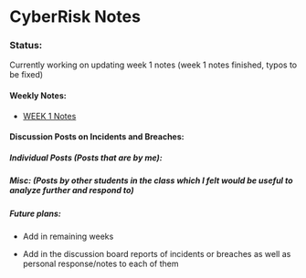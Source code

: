 # CyberRisk Notes


### Status: 
Currently working on updating week 1 notes (week 1 notes finished, typos to be fixed)

#### Weekly Notes:
* [WEEK 1 Notes](https://github.com/Etam4225/CyberRisk-Notes/blob/main/Weekly%20Notes/Week%201%20-%20Intro.md)


#### Discussion Posts on Incidents and Breaches:

##### Individual Posts (Posts that are by me):



##### Misc: (Posts by other students in the class which I felt would be useful to analyze further and respond to)


##### Future plans:
* Add in remaining weeks 

* Add in the discussion board reports of incidents or breaches as well as personal response/notes to each of them
